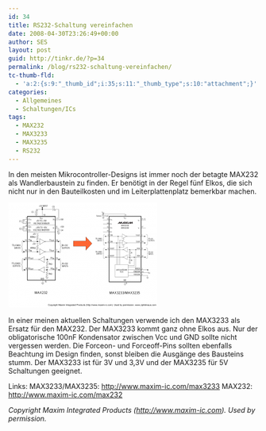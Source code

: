 ```yaml
---
id: 34
title: RS232-Schaltung vereinfachen
date: 2008-04-30T23:26:49+00:00
author: SES
layout: post
guid: http://tinkr.de/?p=34
permalink: /blog/rs232-schaltung-vereinfachen/
tc-thumb-fld:
  - 'a:2:{s:9:"_thumb_id";i:35;s:11:"_thumb_type";s:10:"attachment";}'
categories:
  - Allgemeines
  - Schaltungen/ICs
tags:
  - MAX232
  - MAX3233
  - MAX3235
  - RS232
---
```

In den meisten Mikrocontroller-Designs ist immer noch der betagte MAX232 als Wandlerbaustein zu finden. Er benötigt in der Regel fünf Elkos, die sich nicht nur in den Bauteilkosten und im Leiterplattenplatz bemerkbar machen.

[<img loading="lazy" src="/assets/2008/04/rs232-300x212.png" alt="RS232-Bausteine MAX232, MAX3233/MAX3235" title="rs232" width="300" height="212" class="alignnone size-medium wp-image-35" />](/assets/2008/04/rs232.png)

In einer meinen aktuellen Schaltungen verwende ich den MAX3233 als Ersatz für den MAX232. Der MAX3233 kommt ganz ohne Elkos aus. Nur der obligatorische 100nF Kondensator zwischen Vcc und GND sollte nicht vergessen werden. Die Forceon- und Forceoff-Pins sollten ebenfalls Beachtung im Design finden, sonst bleiben die Ausgänge des Bausteins stumm.
Der MAX3233 ist für 3V und 3,3V und der MAX3235 für 5V Schaltungen geeignet.

Links:
MAX3233/MAX3235: <http://www.maxim-ic.com/max3233>
MAX232: <http://www.maxim-ic.com/max232>

_Copyright Maxim Integrated Products (<http://www.maxim-ic.com>). Used by permission._
